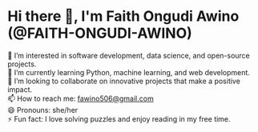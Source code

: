 # Hi there 👋, I'm Faith Ongudi Awino (@FAITH-ONGUDI-AWINO)

👀 I’m interested in software development, data science, and open-source projects.  
🌱 I’m currently learning Python, machine learning, and web development.  
💞️ I’m looking to collaborate on innovative projects that make a positive impact.  
📫 How to reach me: fawino506@gmail.com  
😄 Pronouns: she/her  
⚡ Fun fact: I love solving puzzles and enjoy reading in my free time.  

<!---
FAITH-ONGUDI-AWINO/FAITH-ONGUDI-AWINO is a ✨ special ✨ repository because its `README.md` (this file) appears on your GitHub profile.
You can click the Preview link to take a look at your changes.
--->
